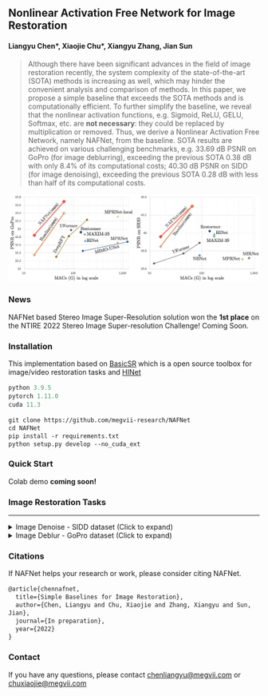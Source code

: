 ## Nonlinear Activation Free Network for Image Restoration

#### Liangyu Chen\*, Xiaojie Chu\*, Xiangyu Zhang, Jian Sun

>Although there have been significant advances in the field of image restoration recently, the system complexity of the state-of-the-art (SOTA) methods is increasing as well, which may hinder the convenient analysis and comparison of methods. 
>In this paper, we propose a simple baseline that exceeds the SOTA methods and is computationally efficient. 
>To further simplify the baseline, we reveal that the nonlinear activation functions, e.g. Sigmoid, ReLU, GELU, Softmax, etc. are **not necessary**: they could be replaced by multiplication or removed. Thus, we derive a Nonlinear Activation Free Network, namely NAFNet, from the baseline. SOTA results are achieved on various challenging benchmarks, e.g. 33.69 dB PSNR on GoPro (for image deblurring), exceeding the previous SOTA 0.38 dB with only 8.4% of its computational costs; 40.30 dB PSNR on SIDD (for image denoising), exceeding the previous SOTA 0.28 dB with less than half of its computational costs.

![PSNR_vs_MACs](./figures/PSNR_vs_MACs.jpg)

### News
NAFNet based Stereo Image Super-Resolution solution won the **1st place** on the NTIRE 2022 Stereo Image Super-resolution Challenge! Coming Soon.

### Installation
This implementation based on [BasicSR](https://github.com/xinntao/BasicSR) which is a open source toolbox for image/video restoration tasks and [HINet](https://github.com/megvii-model/HINet) 

```python
python 3.9.5
pytorch 1.11.0
cuda 11.3
```

```
git clone https://github.com/megvii-research/NAFNet
cd NAFNet
pip install -r requirements.txt
python setup.py develop --no_cuda_ext
```

### Quick Start 
Colab demo **coming soon!**

### Image Restoration Tasks
---

<details><summary>Image Denoise - SIDD dataset (Click to expand) </summary>

* prepare data

  * ```mkdir ./datasets/SIDD ```
  
  * download the SIDD-Medium sRGB Dataset in [here](https://www.eecs.yorku.ca/~kamel/sidd/dataset.php) and unzip it. Move Data (./SIDD_Medium_Srgb/Data) set to ./datasets/SIDD/ or make a soft link. Download [val](https://www.eecs.yorku.ca/~kamel/sidd/benchmark.php) files (ValidationNoisyBlocksSrgb.mat and ValidationGtBlocksSrgb.mat) in ./datasets/SIDD/ .
  * it should be like:
  
    ```bash
    ./datasets/SIDD/Data
    ./datasets/SIDD/ValidationNoisyBlocksSrgb.mat
    ./datasets/SIDD/ValidationGtBlocksSrgb.mat
    ```
  
  * ```python scripts/data_preparation/sidd.py```
    * crop the train image pairs to 512x512 patches


* eval
  * download [pretrained model](https://drive.google.com/file/d/14Fht1QQJ2gMlk4N1ERCRuElg8JfjrWWR/view) to ./experiments/pretrained_models/NAFNet-SIDD-width64.pth 
  * ```python -m torch.distributed.launch --nproc_per_node=8 --master_port=4321 basicsr/test.py -opt options/test/SIDD/NAFNet-width64.yml --launcher pytorch ```
    * distributed evaluation. Set nproc_per_node to 1 for single gpu evaluation.
    * ```calc_psnr(pred, gt)``` rather than ```calc_psnr(pred.round(), gt)``` to avoid the PSNR loss caused by the "round()" operation, following HINet, MPRNet, and etc.
  
* train
  * ```python -m torch.distributed.launch --nproc_per_node=8 --master_port=4321 basicsr/train.py -opt options/train/SIDD/NAFNet-width64.yml --launcher pytorch```

</details>

<details>
  <summary>Image Deblur - GoPro dataset (Click to expand) </summary>

* prepare data

  * ```mkdir ./datasets/GoPro ```
  
  * download the [train](https://drive.google.com/drive/folders/1AsgIP9_X0bg0olu2-1N6karm2x15cJWE) set to ./datasets/GoPro/train and [test](https://drive.google.com/drive/folders/1a2qKfXWpNuTGOm2-Jex8kfNSzYJLbqkf) set to ./datasets/GoPro/test (refer to [MPRNet](https://github.com/swz30/MPRNet)) 
  * it should be like:
  
    ```bash
    ./datasets/
    ./datasets/GoPro/
    ./datasets/GoPro/train/
    ./datasets/GoPro/train/input/
    ./datasets/GoPro/train/target/
    ./datasets/GoPro/test/
    ./datasets/GoPro/test/input/
    ./datasets/GoPro/test/target/
    ```
  
  * ```python scripts/data_preparation/gopro.py```
    * crop the train image pairs to 512x512 patches.


* eval
  * download [pretrained model](https://drive.google.com/file/d/1S0PVRbyTakYY9a82kujgZLbMihfNBLfC/view?usp=sharing) to ./experiments/pretrained_models/NAFNet-GoPro-width64.pth
  * ```python -m torch.distributed.launch --nproc_per_node=8 --master_port=4321 basicsr/test.py -opt options/test/GoPro/NAFNet-width64.yml --launcher pytorch```
      * distributed evaluation. Set nproc_per_node to 1 for single gpu evaluation.
  
* train
  * ```python -m torch.distributed.launch --nproc_per_node=8 --master_port=4321 basicsr/train.py -opt options/train/GoPro/NAFNet-width64.yml --launcher pytorch```

</details>

### Citations
If NAFNet helps your research or work, please consider citing NAFNet.

```
@article{chennafnet,
  title={Simple Baselines for Image Restoration},
  author={Chen, Liangyu and Chu, Xiaojie and Zhang, Xiangyu and Sun, Jian},
  journal={In preparation},
  year={2022}
}
```

### Contact

If you have any questions, please contact chenliangyu@megvii.com or chuxiaojie@megvii.com
